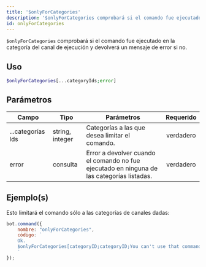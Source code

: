```yaml
---
title: '$onlyForCategories'
description: '$onlyForCategories comprobará si el comando fue ejecutado en la categoría del canal de ejecución y devolverá un mensaje de error en caso contrario.'
id: onlyForCategories
---
```


`$onlyForCategories` comprobará si el comando fue ejecutado en la categoría del canal de ejecución y devolverá un mensaje de error si no.

## Uso

```php
$onlyForCategories[...categoryIds;error]
```

## Parámetros

| Campo             | Tipo            | Parámetros                                                                                 | Requerido |
| ----------------- | --------------- | ------------------------------------------------------------------------------------------ |:---------:|
| ...categorías Ids | string, integer | Categorías a las que desea limitar el comando.                                             | verdadero |
| error             | consulta        | Error a devolver cuando el comando no fue ejecutado en ninguna de las categorías listadas. | verdadero |

## Ejemplo(s)

Esto limitará el comando sólo a las categorías de canales dadas:

```javascript
bot.command({
    nombre: "onlyForCategories",
    código: `
    Ok.
    $onlyForCategories[categoryID;categoryID;You can't use that command here!]
    `
});
```